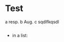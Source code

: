 Test
====

a resp. b Aug. c sqdlfkqsdl

```{.liquidsoap include="liq/add.liq" from=2}
```

- in a list:

  ```{.liquidsoap include="liq/add2.liq" from=2}
  ```
